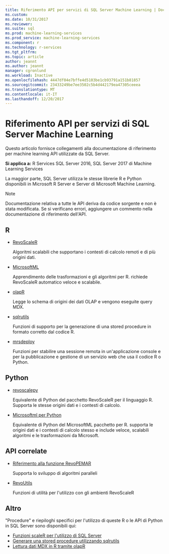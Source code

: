 ```yaml
---
title: Riferimento API per servizi di SQL Server Machine Learning | Documenti Microsoft
ms.custom: 
ms.date: 10/31/2017
ms.reviewer: 
ms.suite: sql
ms.prod: machine-learning-services
ms.prod_service: machine-learning-services
ms.component: r
ms.technology: r-services
ms.tgt_pltfrm: 
ms.topic: article
author: jeannt
ms.author: jeannt
manager: cgronlund
ms.workload: Inactive
ms.openlocfilehash: 4447df04e7bffe4d5103be1cb93791a151b81857
ms.sourcegitcommit: 23433249be7ee3502c5b4d442179ea47305ceeea
ms.translationtype: MT
ms.contentlocale: it-IT
ms.lasthandoff: 12/20/2017
---
```

# <a name="api-reference-for-sql-server-machine-learning-services"></a>Riferimento API per servizi di SQL Server Machine Learning

Questo articolo fornisce collegamenti alla documentazione di riferimento per machine learning API utilizzate da SQL Server.

**Si applica a:** R Services SQL Server 2016, SQL Server 2017 di Machine Learning Services

La maggior parte, SQL Server utilizza le stesse librerie R e Python disponibili in Microsoft R Server e Server di Microsoft Machine Learning. 

> [!NOTE]
> Documentazione relativa a tutte le API deriva da codice sorgente e non è stata modificata. Se si verificano errori, aggiungere un commento nella documentazione di riferimento dell'API. 

## <a name="r"></a>R

+ [RevoScaleR](https://docs.microsoft.com/machine-learning-server/r-reference/revoscaler/revoscaler)

    Algoritmi scalabili che supportano i contesti di calcolo remoti e di più origini dati.

+ [MicrosoftML](https://docs.microsoft.com/machine-learning-serverr-reference/microsoftml/microsoftml-package)

    Apprendimento delle trasformazioni e gli algoritmi per R. richiede RevoScaleR automatico veloce e scalabile.

+ [olapR](https://docs.microsoft.com/machine-learning-server/r-reference/olapr/olapr)

   Legge lo schema di origini dei dati OLAP e vengono eseguite query MDX.

+ [sqlrutils](https://docs.microsoft.com/machine-learning-server/r-reference/sqlrutils/sqlrutils)

    Funzioni di supporto per la generazione di una stored procedure in formato corretto dal codice R.

+ [mrsdeploy](https://docs.microsoft.com/machine-learning-server/r-reference/mrsdeploy/mrsdeploy-package)

   Funzioni per stabilire una sessione remota in un'applicazione console e per la pubblicazione e gestione di un servizio web che usa il codice R o Python.

## <a name="python"></a>Python

+ [revoscalepy](https://docs.microsoft.com/machine-learning-server/python-reference/revoscalepy/revoscalepy-package)

    Equivalente di Python del pacchetto RevoScaleR per il linguaggio R. Supporta le stesse origini dati e i contesti di calcolo.

+ [Microsoftml per Python](https://docs.microsoft.com/machine-learning-server/python-reference/microsoftml/microsoftml-package)

    Equivalente di Python del MicrosoftML pacchetto per R. supporta le origini dati e i contesti di calcolo stesso e include veloce, scalabili algoritmi e le trasformazioni da Microsoft. 

## <a name="related-apis"></a>API correlate

+ [Riferimento alla funzione RevoPEMAR](https://docs.microsoft.com/machine-learning-server/r-reference/revopemar/pemar)

    Supporta lo sviluppo di algoritmi paralleli

+ [RevoUtils](https://docs.microsoft.com/machine-learning-server/r-reference/revoutils/revoutils)

    Funzioni di utilità per l'utilizzo con gli ambienti RevoScaleR

## <a name="other"></a>Altro

"Procedure" e riepiloghi specifici per l'utilizzo di queste R o le API di Python in SQL Server sono disponibili qui:

+ [Funzioni scaleR per l'utilizzo di SQL Server](scaler-functions-for-working-with-sql-server-data.md)
+ [Generare una stored procedure utilizzando sqlrutils](generating-an-r-stored-procedure-for-r-code-using-the-sqlrutils-package.md)
+ [Lettura dati MDX in R tramite olapR](how-to-create-mdx-queries-using-olapr.md)
